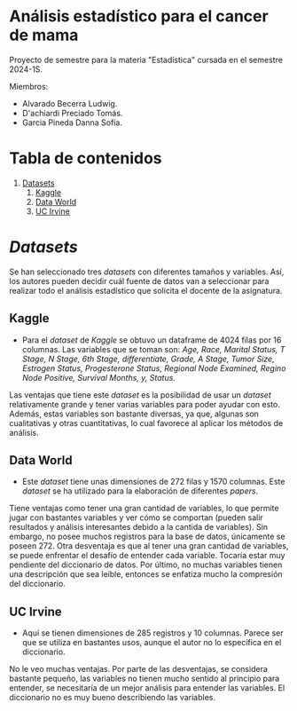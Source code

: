 # Análisis estadístico para el cancer de mama
Proyecto de semestre para la materia "Estadística" cursada en el semestre 2024-1S. 

Miembros: 

- Alvarado Becerra Ludwig.
- D'achiardi Preciado Tomás.
- Garcia Pineda Danna Sofía.

# Tabla de contenidos
1. [Datasets](#datasets)
    1. [Kaggle](#kaggle)
    2. [Data World](#data-world)
    3. [UC Irvine](#uc-irvine)

# *Datasets* 
Se han seleccionado tres *datasets* con diferentes tamaños y variables. Así, los autores pueden decidir cuál fuente de datos van a seleccionar para realizar todo el análisis estadístico que
solicita el docente de la asignatura. 

## Kaggle 
- Para el *dataset* de *Kaggle* se obtuvo un dataframe de 4024 filas por 16 columnas. Las variables que se toman son: *Age, Race, Marital Status, T Stage, N Stage, 6th Stage,*
*differentiate, Grade, A Stage, Tumor Size, Estrogen Status, Progesterone Status, Regional Node Examined, Regino Node Positive, Survival Months, y, Status.*

Las ventajas que tiene este *dataset* es la posibilidad de usar un *dataset* relativamente grande y tener varias variables para poder ayudar con esto. Además, estas 
variables son bastante diversas, ya que, algunas son cualitativas y otras cuantitativas, lo cual favorece al aplicar los métodos de análisis.

## Data World 
- Este *dataset* tiene unas dimensiones de 272 filas y 1570 columnas. Este *dataset* se ha utilizado para la elaboración de diferentes *papers*.

Tiene ventajas como tener una gran cantidad de variables, lo que permite jugar con bastantes variables y ver cómo se comportan (pueden salir resultados y análisis interesantes
debido a la cantida de variables). Sin embargo, no posee muchos registros para la base de datos, únicamente se poseen 272. Otra desventaja es que al tener una gran 
cantidad de variables, se puede enfrentar el desafío de entender cada variable. Tocaría estar muy pendiente del diccionario de datos. Por último, no muchas variables 
tienen una descripción que sea leíble, entonces se enfatiza mucho la compresión del diccionario.

## UC Irvine 
- Aquí se tienen dimensiones de 285 registros y 10 columnas. Parece ser que se utiliza en bastantes usos, aunque el autor no lo específica en el diccionario.

No le veo muchas ventajas. Por parte de las desventajas, se considera bastante pequeño, las variables no tienen mucho sentido al principio para entender, se necesitaría de 
un mejor análisis para entender las variables. El diccionario no es muy bueno describiendo las variables.

